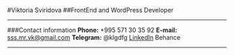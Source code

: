 #Viktoria Sviridova
##FrontEnd and WordPress Developer
* * *
###Contact information
**Phone:** +995 571 30 35 92
**E-mail:** sss.mr.vk@gmail.com
**Telegram:** @klgdfg
[LinkedIn]()
Behance
* * *